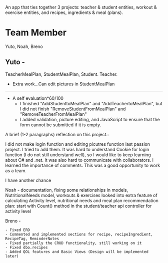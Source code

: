 An app that ties together 3 projects: teacher & student entities, workout & exercise entities, and recipes, ingredients & meal (plans). 

# Team Member

Yuto, Noah, Breno

Yuto -
---
TeacherMealPlan, StudentMealPlan, Student. Teacher.
- Extra work...Can edit pictures in StudentMealPlan
---
- A self evaluation*60/100
  -  I finished "AddStudenttoMealPlan" and "AddTeachertoMealPlan", but I did not finish "RemoveStudentFromMealPlan" and "RemoveTeacherFromMealPlan"
  -  I added validation, picture editing, and JavaScript to ensure that the form cannot be submitted if it is empty.

A brief (1-2 paragraphs) reflection on this project.:

I did not make login function and editing picutres function last passion project. I tried to add them. It was hard to understand Cookie for login function (I do not still understand well), so I would like to keep learning about C# and .net. It was also hard to communicate with collaborators. I learned the importance of comments. This was a good opportunity to work as a team.

I have another chance

Noah - documentation, fixing some relationships in models, NutritionalNeeds model, workouts & exercises
looked into extra feature of calculating Activity level, nutritional needs and meal plan recommendation
plan: start with Count() method in the student/teacher api controller for activity level

Breno -
```
- Fixed ERD
- Commented and implemented sections for recipe, recipeIngredient, RecipeTag, ReminderNotes
- Fixed partially the CRUD functionality, still working on it
- Fixed dbo.recipes
- Added QOL features and Basic Views (Design will be implemented later)
```
